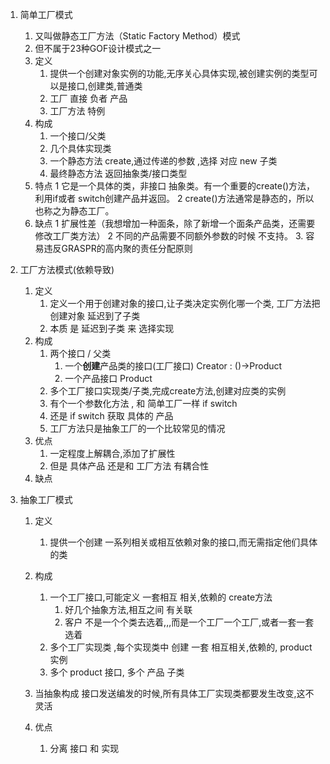 1. 简单工厂模式
	1. 又叫做静态工厂方法（Static Factory Method）模式
	2. 但不属于23种GOF设计模式之一
	3. 定义
		1. 提供一个创建对象实例的功能,无序关心具体实现,被创建实例的类型可以是接口,创建类,普通类
		2. 工厂 直接 负者 产品
		3. 工厂方法 特例
	3. 构成
		1. 一个接口/父类
		2. 几个具体实现类
		3. 一个静态方法 create,通过传递的参数 ,选择 对应 new 子类
		4. 最终静态方法 返回抽象类/接口类型
	4. 特点
		1 它是一个具体的类，非接口 抽象类。有一个重要的create()方法，利用if或者 switch创建产品并返回。
		2 create()方法通常是静态的，所以也称之为静态工厂。
	5. 缺点
		1 扩展性差（我想增加一种面条，除了新增一个面条产品类，还需要修改工厂类方法）
		2 不同的产品需要不同额外参数的时候 不支持。
		3. 容易违反GRASPR的高内聚的责任分配原则

2. 工厂方法模式(依赖导致)
	1. 定义
		1. 定义一个用于创建对象的接口,让子类决定实例化哪一个类, 工厂方法把创建对象 延迟到了子类
		2. 本质 是 延迟到子类 来  选择实现
	1. 构成
		1. 两个接口 / 父类
			1. 一个**创建**产品类的接口(工厂接口) Creator    :   ()->Product
			2. 一个产品接口	Product
 		2. 多个工厂接口实现类/子类,完成create方法,创建对应类的实例
 		3. 有个一个参数化方法 , 和  简单工厂一样 if switch
 		3. 还是 if switch 获取 具体的 产品
		3. 工厂方法只是抽象工厂的一个比较常见的情况
	2. 优点
		1. 一定程度上解耦合,添加了扩展性
		2. 但是 具体产品 还是和 工厂方法 有耦合性
	3. 缺点

3. 抽象工厂模式
	1. 定义
		1. 提供一个创建 一系列相关或相互依赖对象的接口,而无需指定他们具体的类
	2. 构成
		1.  一个工厂接口,可能定义 一套相互 相关,依赖的 create方法
			1.  好几个抽象方法,相互之间 有关联
			2.  客户 不是一个个类去选着,,,而是一个工厂一个工厂,或者一套一套选着
		2.  多个工厂实现类 ,每个实现类中 创建 一套 相互相关,依赖的, product 实例
		3.  多个 product 接口, 多个 产品 子类
	3. 当抽象构成 接口发送编发的时候,所有具体工厂实现类都要发生改变,这不灵活
	
	4. 优点
		1. 分离 接口 和 实现
